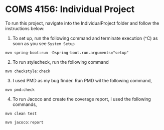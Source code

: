 # COMS 4156: Individual Project

To run this project, navigate into the IndividualProject folder and follow the instructions below:

1. To set up, run the following command and terminate execution (^C) as soon as you see `System Setup`
```
mvn spring-boot:run -Dspring-boot.run.arguments="setup"
```
2. To run stylecheck, run the following command
```
mvn checkstyle:check
```
3. I used PMD as my bug finder. Run PMD wil the following command,
```
mvn pmd:check
```
4. To run Jacoco and create the coverage report, I used the following commands,
```
mvn clean test
```
```
mvn jacoco:report
```
